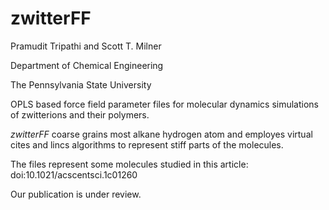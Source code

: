 # zwitterFF

Pramudit Tripathi and Scott T. Milner

Department of Chemical Engineering

The Pennsylvania State University


OPLS based force field parameter files for molecular dynamics simulations of zwitterions and their polymers.

*zwitterFF* coarse grains most alkane hydrogen atom and employes virtual cites and lincs algorithms to represent stiff parts of the molecules.

The files represent some molecules studied in this article:
doi:10.1021/acscentsci.1c01260

Our publication is under review.


